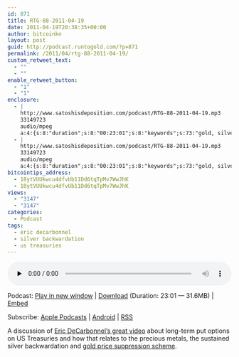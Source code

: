 ```yaml
---
id: 871
title: RTG-88-2011-04-19
date: 2011-04-19T20:38:35+00:00
author: bitcoinkn
layout: post
guid: http://podcast.runtogold.com/?p=871
permalink: /2011/04/rtg-88-2011-04-19/
custom_retweet_text:
  - ""
  - ""
enable_retweet_button:
  - "1"
  - "1"
enclosure:
  - |
    http://www.satoshisdeposition.com/podcast/RTG-88-2011-04-19.mp3
    33149723
    audio/mpeg
    a:4:{s:8:"duration";s:8:"00:23:01";s:8:"keywords";s:73:"gold, silver, eric decarbonnel, backwardation, us treasuries, put options";s:6:"author";s:17:"Trace Mayer, J.D.";s:8:"explicit";s:1:"0";}
  - |
    http://www.satoshisdeposition.com/podcast/RTG-88-2011-04-19.mp3
    33149723
    audio/mpeg
    a:4:{s:8:"duration";s:8:"00:23:01";s:8:"keywords";s:73:"gold, silver, eric decarbonnel, backwardation, us treasuries, put options";s:6:"author";s:17:"Trace Mayer, J.D.";s:8:"explicit";s:1:"0";}
bitcointips_address:
  - 18ytVUUkwcu4dfvUb11Dd6tqTpMv7WwJhK
  - 18ytVUUkwcu4dfvUb11Dd6tqTpMv7WwJhK
views:
  - "3147"
  - "3147"
categories:
  - Podcast
tags:
  - eric decarbonnel
  - silver backwardation
  - us treasuries
---
```

<!--powerpress_player-->

<div class="powerpress_player" id="powerpress_player_5679">
  <audio class="wp-audio-shortcode" id="audio-871-90" preload="none" style="width: 100%;" controls="controls"><source type="audio/mpeg" src="http://media.blubrry.com/bitcoinruntogold/p/www.satoshisdeposition.com/podcast/RTG-88-2011-04-19.mp3?_=90" /><a href="http://media.blubrry.com/bitcoinruntogold/p/www.satoshisdeposition.com/podcast/RTG-88-2011-04-19.mp3">http://media.blubrry.com/bitcoinruntogold/p/www.satoshisdeposition.com/podcast/RTG-88-2011-04-19.mp3</a></audio>
</div>

<p class="powerpress_links powerpress_links_mp3">
  Podcast: <a href="http://media.blubrry.com/bitcoinruntogold/p/www.satoshisdeposition.com/podcast/RTG-88-2011-04-19.mp3" class="powerpress_link_pinw" target="_blank" title="Play in new window" onclick="return powerpress_pinw('https://www.bitcoin.kn/?powerpress_pinw=871-podcast');" rel="nofollow">Play in new window</a> | <a href="http://media.blubrry.com/bitcoinruntogold/s/www.satoshisdeposition.com/podcast/RTG-88-2011-04-19.mp3" class="powerpress_link_d" title="Download" rel="nofollow" download="RTG-88-2011-04-19.mp3">Download</a> (Duration: 23:01 &#8212; 31.6MB) | <a href="#" class="powerpress_link_e" title="Embed" onclick="return powerpress_show_embed('871-podcast');" rel="nofollow">Embed</a>
</p>

<p class="powerpress_embed_box" id="powerpress_embed_871-podcast" style="display: none;">
  <input id="powerpress_embed_871-podcast_t" type="text" value="<iframe width=&quot;320&quot; height=&quot;30&quot; src=&quot;https://www.bitcoin.kn/?powerpress_embed=871-podcast&amp;powerpress_player=mediaelement-audio&quot; frameborder=&quot;0&quot; scrolling=&quot;no&quot;></iframe>" onclick="javascript: this.select();" onfocus="javascript: this.select();" style="width: 70%;" readOnly />
</p>

<p class="powerpress_links powerpress_subscribe_links">
  Subscribe: <a href="https://itunes.apple.com/WebObjects/MZStore.woa/wa/viewPodcast?id=301670981&mt=2&ls=1#episodeGuid=http%3A%2F%2Fpodcast.runtogold.com%2F%3Fp%3D871" class="powerpress_link_subscribe powerpress_link_subscribe_itunes" title="Subscribe on Apple Podcasts" rel="nofollow">Apple Podcasts</a> | <a href="https://subscribeonandroid.com/www.bitcoin.kn/feed/podcast/" class="powerpress_link_subscribe powerpress_link_subscribe_android" title="Subscribe on Android" rel="nofollow">Android</a> | <a href="https://www.bitcoin.kn/feed/podcast/" class="powerpress_link_subscribe powerpress_link_subscribe_rss" title="Subscribe via RSS" rel="nofollow">RSS</a>
</p>

A discussion of <a title="eric decarbonnel" href="http://www.marketskeptics.com/2011/04/federal-reserve-is-selling-default-insurance-put-options-on-treasury-bonds-to-drive-down-yields.html" target="_blank">Eric DeCarbonnel&#8217;s great video</a> about long-term put options on US Treasuries and how that relates to the precious metals, the sustained silver backwardation and <a title="gata" href="http://www.runtogold.com/2005/09/goldrush-21/" target="_blank">gold price suppression scheme</a>.